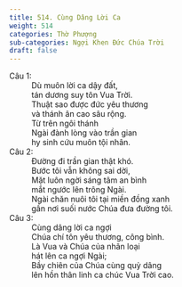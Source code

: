 ```yaml
---
title: 514. Cùng Dâng Lời Ca
weight: 514
categories: Thờ Phượng
sub-categories: Ngợi Khen Đức Chúa Trời
draft: false
---
```

<dl><dt>Câu 1:</dt><dd data-verse="1">Dù muôn lời ca dậy đất, <br/>tán dương suy tôn Vua Trời. <br/>Thuật sao được đức yêu thương <br/>và thánh ân cao sâu rộng. <br/>Từ trên ngôi thánh <br/>Ngài đành lòng vào trần gian <br/>hy sinh cứu muôn tội nhân. </dd><dt>Câu 2:</dt><dd data-verse="2">Ðường đi trần gian thật khó. <br/>Bước tôi vẫn không sai dời, <br/>Mặt luôn ngời sáng tâm an bình <br/>mắt ngước lên trông Ngài. <br/>Ngài chăn nuôi tôi tại miền đồng xanh <br/>gần nơi suối nước Chúa đưa đường tôi. </dd><dt>Câu 3:</dt><dd data-verse="3">Cùng dâng lời ca ngợi <br/>Chúa chí tôn yêu thương, công bình. <br/>Là Vua và Chúa của nhân loại <br/>hát lên ca ngợi Ngài; <br/>Bầy chiên của Chúa cùng quỳ dâng <br/>lên hồn thân linh ca chúc Vua Trời cao. </dd></dl>